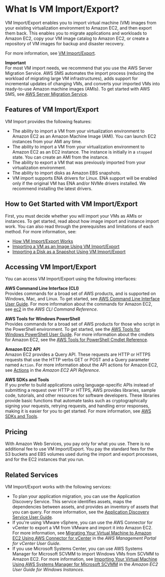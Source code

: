 # What Is VM Import/Export?<a name="what-is-vmimport"></a>

VM Import/Export enables you to import virtual machine \(VM\) images from your existing virtualization environment to Amazon EC2, and then export them back\. This enables you to migrate applications and workloads to Amazon EC2, copy your VM image catalog to Amazon EC2, or create a repository of VM images for backup and disaster recovery\.

For more information, see [VM Import/Export](https://aws.amazon.com/ec2/vm-import/)\.

**Important**  
For most VM import needs, we recommend that you use the AWS Server Migration Service\. AWS SMS automates the import process \(reducing the workload of migrating large VM infrastructures\), adds support for incremental updates of changing VMs, and converts your imported VMs into ready\-to\-use Amazon machine images \(AMIs\)\. To get started with AWS SMS, see [AWS Server Migration Service](https://aws.amazon.com/server-migration-service)\.

## Features of VM Import/Export<a name="vmimport-features"></a>

VM Import provides the following features:
+ The ability to import a VM from your virtualization environment to Amazon EC2 as an Amazon Machine Image \(AMI\)\. You can launch EC2 instances from your AMI any time\.
+ The ability to import a VM from your virtualization environment to Amazon EC2 as an EC2 instance\. The instance is initially in a `stopped` state\. You can create an AMI from the instance\.
+ The ability to export a VM that was previously imported from your virtualization environment\.
+ The ability to import disks as Amazon EBS snapshots\.
+ VM import supports ENA drivers for Linux\. ENA support will be enabled only if the original VM has ENA and/or NVMe drivers installed\. We recommend installing the latest drivers\.

## How to Get Started with VM Import/Export<a name="vmimport-where-do-i-go"></a>

First, you must decide whether you will import your VMs as AMIs or instances\. To get started, read about how image import and instance import work\. You can also read through the prerequisites and limitations of each method\. For more information, see:
+ [How VM Import/Export Works](how-vm-import-export-works.md)
+ [Importing a VM as an Image Using VM Import/Export](vmimport-image-import.md)
+ [Importing a Disk as a Snapshot Using VM Import/Export](vmimport-import-snapshot.md)

## Accessing VM Import/Export<a name="vmimport-interface"></a>

You can access VM Import/Export using the following interfaces:

**AWS Command Line Interface \(CLI\)**  
Provides commands for a broad set of AWS products, and is supported on Windows, Mac, and Linux\. To get started, see [AWS Command Line Interface User Guide](https://docs.aws.amazon.com/cli/latest/userguide/)\. For more information about the commands for Amazon EC2, see [ec2](https://docs.aws.amazon.com/cli/latest/reference/ec2/index.html) in the *AWS CLI Command Reference*\.

**AWS Tools for Windows PowerShell**  
Provides commands for a broad set of AWS products for those who script in the PowerShell environment\. To get started, see the [AWS Tools for Windows PowerShell User Guide](https://docs.aws.amazon.com/powershell/latest/userguide/)\. For more information about the cmdlets for Amazon EC2, see the [AWS Tools for PowerShell Cmdlet Reference](https://docs.aws.amazon.com/powershell/latest/reference/Index.html)\.

**Amazon EC2 API**  
Amazon EC2 provides a Query API\. These requests are HTTP or HTTPS requests that use the HTTP verbs GET or POST and a Query parameter named `Action`\. For more information about the API actions for Amazon EC2, see [Actions](https://docs.aws.amazon.com/AWSEC2/latest/APIReference/query-apis.html) in the *Amazon EC2 API Reference*\.

**AWS SDKs and Tools**  
If you prefer to build applications using language\-specific APIs instead of submitting a request over HTTP or HTTPS, AWS provides libraries, sample code, tutorials, and other resources for software developers\. These libraries provide basic functions that automate tasks such as cryptographically signing your requests, retrying requests, and handling error responses, making it is easier for you to get started\. For more information, see [AWS SDKs and Tools](http://aws.amazon.com/tools/)\.

## Pricing<a name="vmimport-pricing"></a>

With Amazon Web Services, you pay only for what you use\. There is no additional fee to use VM Import/Export\. You pay the standard fees for the S3 buckets and EBS volumes used during the import and export processes, and for the EC2 instances that you run\.

## Related Services<a name="vmimport-related-services"></a>

VM Import/Export works with the following services:
+ To plan your application migration, you can use the Application Discovery Service\. This service identifies assets, maps the dependencies between assets, and provides an inventory of assets that you can query\. For more information, see the [Application Discovery Service User Guide](https://docs.aws.amazon.com/application-discovery/latest/userguide/)\.
+ If you're using VMware vSphere, you can use the AWS Connector for vCenter to export a VM from VMware and import it into Amazon EC2\. For more information, see [Migrating Your Virtual Machine to Amazon EC2 Using AWS Connector for vCenter](https://docs.aws.amazon.com/amp/latest/userguide/migrate-vms.html) in the *AWS Management Portal for vCenter User Guide*\.
+ If you use Microsoft Systems Center, you can use AWS Systems Manager for Microsoft SCVMM to import Windows VMs from SCVMM to Amazon EC2\. For more information, see [Importing Your Virtual Machine Using AWS Systems Manager for Microsoft SCVMM](https://docs.aws.amazon.com/AWSEC2/latest/WindowsGuide/scvmm-import-vm.html) in the *Amazon EC2 User Guide for Windows Instances*\.